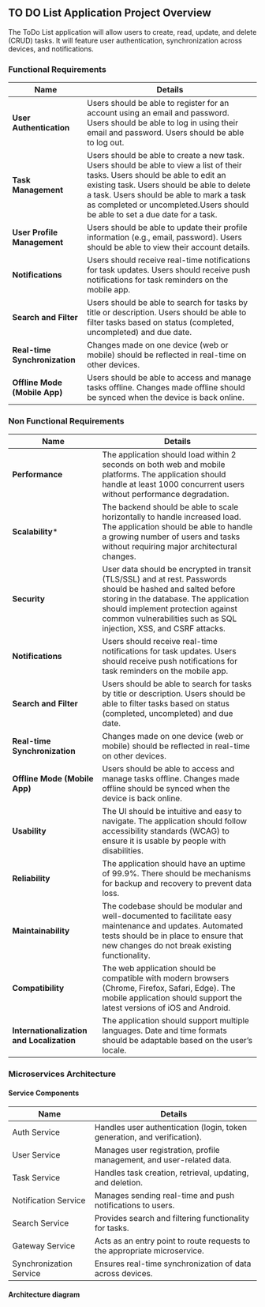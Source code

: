 ## TO DO List Application Project Overview

The ToDo List application will allow users to create, read, update, and delete (CRUD) tasks. It will feature user authentication, synchronization across devices, and notifications.

### Functional Requirements
| Name |  Details |
|----------|----------|
| **User Authentication**    | Users should be able to register for an account using an email and password. Users should be able to log in using their email and password. Users should be able to log out.|
| **Task Management**    | Users should be able to create a new task. Users should be able to view a list of their tasks. Users should be able to edit an existing task. Users should be able to delete a task. Users should be able to mark a task as completed or uncompleted.Users should be able to set a due date for a task. |
| **User Profile Management**    | Users should be able to update their profile information (e.g., email, password). Users should be able to view their account details.   |
| **Notifications**   | Users should receive real-time notifications for task updates. Users should receive push notifications for task reminders on the mobile app.   |
| **Search and Filter**    | Users should be able to search for tasks by title or description. Users should be able to filter tasks based on status (completed, uncompleted) and due date.|
| **Real-time Synchronization**   | Changes made on one device (web or mobile) should be reflected in real-time on other devices.   |
| **Offline Mode (Mobile App)**   | Users should be able to access and manage tasks offline. Changes made offline should be synced when the device is back online.  |

### Non Functional Requirements
| Name |  Details |
|----------|----------|
| **Performance**    | The application should load within 2 seconds on both web and mobile platforms. The application should handle at least 1000 concurrent users without performance degradation.|
| **Scalability***    | The backend should be able to scale horizontally to handle increased load. The application should be able to handle a growing number of users and tasks without requiring major architectural changes. |
| **Security**    | User data should be encrypted in transit (TLS/SSL) and at rest.  Passwords should be hashed and salted before storing in the database. The application should implement protection against common vulnerabilities such as SQL injection, XSS, and CSRF attacks. |
| **Notifications**    | Users should receive real-time notifications for task updates. Users should receive push notifications for task reminders on the mobile app.   |
| **Search and Filter**    | Users should be able to search for tasks by title or description. Users should be able to filter tasks based on status (completed, uncompleted) and due date.|
| **Real-time Synchronization**   | Changes made on one device (web or mobile) should be reflected in real-time on other devices.   |
| **Offline Mode (Mobile App)**   | Users should be able to access and manage tasks offline. Changes made offline should be synced when the device is back online.  |
| **Usability**   |The UI should be intuitive and easy to navigate. The application should follow accessibility standards (WCAG) to ensure it is usable by people with disabilities. |
| **Reliability**   | The application should have an uptime of 99.9%. There should be mechanisms for backup and recovery to prevent data loss. |
| **Maintainability** | The codebase should be modular and well-documented to facilitate easy maintenance and updates. Automated tests should be in place to ensure that new changes do not break existing functionality. |
| **Compatibility** | The web application should be compatible with modern browsers (Chrome, Firefox, Safari, Edge). The mobile application should support the latest versions of iOS and Android.|
| **Internationalization and Localization** | The application should support multiple languages. Date and time formats should be adaptable based on the user’s locale. |


### Microservices Architecture

#### Service Components
| Name |  Details |
|----------|----------|
| Auth Service    | Handles user authentication (login, token generation, and verification).|
| User Service    | Manages user registration, profile management, and user-related data. |
| Task Service    | Handles task creation, retrieval, updating, and deletion.|
| Notification Service    | Manages sending real-time and push notifications to users.|
| Search Service    | Provides search and filtering functionality for tasks.|
| Gateway Service   | Acts as an entry point to route requests to the appropriate microservice. |
| Synchronization Service   | Ensures real-time synchronization of data across devices. |


#### Architecture diagram